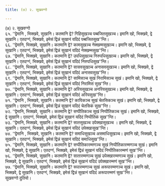 ```yaml
---
title: (७) २. सुखवग्गो

---
```

(७) २. सुखवग्गो  
६५. ‘‘द्वेमानि , भिक्खवे, सुखानि। कतमानि द्वे? गिहिसुखञ्च पब्बजितसुखञ्च। इमानि खो, भिक्खवे, द्वे सुखानि। एतदग्गं, भिक्खवे, इमेसं द्विन्नं सुखानं यदिदं पब्बजितसुख’’न्ति।  
६६. ‘‘द्वेमानि, भिक्खवे, सुखानि। कतमानि द्वे? कामसुखञ्च नेक्खम्मसुखञ्च। इमानि खो, भिक्खवे, द्वे सुखानि। एतदग्गं, भिक्खवे, इमेसं द्विन्नं सुखानं यदिदं नेक्खम्मसुख’’न्ति।  
६७. ‘‘द्वेमानि, भिक्खवे, सुखानि। कतमानि द्वे? उपधिसुखञ्च निरुपधिसुखञ्च। इमानि खो, भिक्खवे, द्वे सुखानि। एतदग्गं, भिक्खवे, इमेसं द्विन्नं सुखानं यदिदं निरुपधिसुख’’न्ति।  
६८. ‘‘द्वेमानि, भिक्खवे, सुखानि। कतमानि द्वे? सासवसुखञ्च अनासवसुखञ्च। इमानि खो, भिक्खवे, द्वे सुखानि। एतदग्गं, भिक्खवे, इमेसं द्विन्नं सुखानं यदिदं अनासवसुख’’न्ति।  
६९. ‘‘द्वेमानि, भिक्खवे, सुखानि। कतमानि द्वे? सामिसञ्च सुखं निरामिसञ्च सुखं। इमानि खो, भिक्खवे, द्वे सुखानि। एतदग्गं, भिक्खवे, इमेसं द्विन्नं सुखानं यदिदं निरामिसं सुख’’न्ति।  
७०. ‘‘द्वेमानि, भिक्खवे, सुखानि। कतमानि द्वे? अरियसुखञ्च अनरियसुखञ्च। इमानि खो, भिक्खवे, द्वे सुखानि। एतदग्गं, भिक्खवे, इमेसं द्विन्नं सुखानं यदिदं अरियसुख’’न्ति।  
७१. ‘‘द्वेमानि , भिक्खवे, सुखानि। कतमानि द्वे? कायिकञ्च सुखं चेतसिकञ्च सुखं। इमानि खो, भिक्खवे, द्वे सुखानि। एतदग्गं, भिक्खवे, इमेसं द्विन्नं सुखानं यदिदं चेतसिकं सुख’’न्ति।  
७२. ‘‘द्वेमानि, भिक्खवे, सुखानि। कतमानि द्वे? सप्पीतिकञ्च सुखं निप्पीतिकञ्च सुखं। इमानि खो, भिक्खवे, द्वे सुखानि। एतदग्गं, भिक्खवे, इमेसं द्विन्नं सुखानं यदिदं निप्पीतिकं सुख’’न्ति।  
७३. ‘‘द्वेमानि, भिक्खवे, सुखानि। कतमानि द्वे? सातसुखञ्च उपेक्खासुखञ्च । इमानि खो, भिक्खवे, द्वे सुखानि। एतदग्गं, भिक्खवे, इमेसं द्विन्नं सुखानं यदिदं उपेक्खासुख’’न्ति।  
७४. ‘‘द्वेमानि , भिक्खवे, सुखानि। कतमानि द्वे? समाधिसुखञ्च असमाधिसुखञ्च। इमानि खो, भिक्खवे, द्वे सुखानि। एतदग्गं, भिक्खवे, इमेसं द्विन्नं सुखानं यदिदं समाधिसुख’’न्ति।  
७५. ‘‘द्वेमानि, भिक्खवे, सुखानि। कतमानि द्वे? सप्पीतिकारम्मणञ्च सुखं निप्पीतिकारम्मणञ्च सुखं। इमानि खो, भिक्खवे, द्वे सुखानि। एतदग्गं, भिक्खवे, इमेसं द्विन्नं सुखानं यदिदं निप्पीतिकारम्मणं सुख’’न्ति।  
७६. ‘‘द्वेमानि, भिक्खवे, सुखानि। कतमानि द्वे? सातारम्मणञ्च सुखं उपेक्खारम्मणञ्च सुखं। इमानि खो, भिक्खवे, द्वे सुखानि। एतदग्गं, भिक्खवे, इमेसं द्विन्नं सुखानं यदिदं उपेक्खारम्मणं सुख’’न्ति।  
७७. ‘‘द्वेमानि, भिक्खवे, सुखानि। कतमानि द्वे? रूपारम्मणञ्च सुखं अरूपारम्मणञ्च सुखं। इमानि खो, भिक्खवे, द्वे सुखानि। एतदग्गं, भिक्खवे, इमेसं द्विन्नं सुखानं यदिदं अरूपारम्मणं सुख’’न्ति।  
सुखवग्गो दुतियो।  